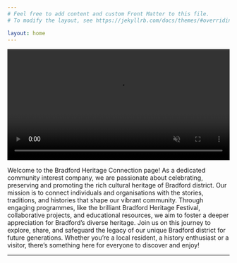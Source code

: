```yaml
---
# Feel free to add content and custom Front Matter to this file.
# To modify the layout, see https://jekyllrb.com/docs/themes/#overriding-theme-defaults

layout: home
---
```


<video autoplay muted="TRUE" width="100%" src="/images/bhc-animated.mp4">Animated BHC Logo</video>

Welcome to the Bradford Heritage Connection page! As a dedicated community interest company, we are passionate about celebrating, preserving and promoting the rich cultural heritage of Bradford district. Our mission is to connect individuals and organisations with the stories, traditions, and histories that shape our vibrant community. Through engaging programmes, like the brilliant Bradford Heritage Festival, collaborative projects, and educational resources, we aim to foster a deeper appreciation for Bradford’s diverse heritage. Join us on this journey to explore, share, and safeguard the legacy of our unique Bradford district for future generations. Whether you’re a local resident, a history enthusiast or a visitor, there’s something here for everyone to discover and enjoy!
<hr/>
